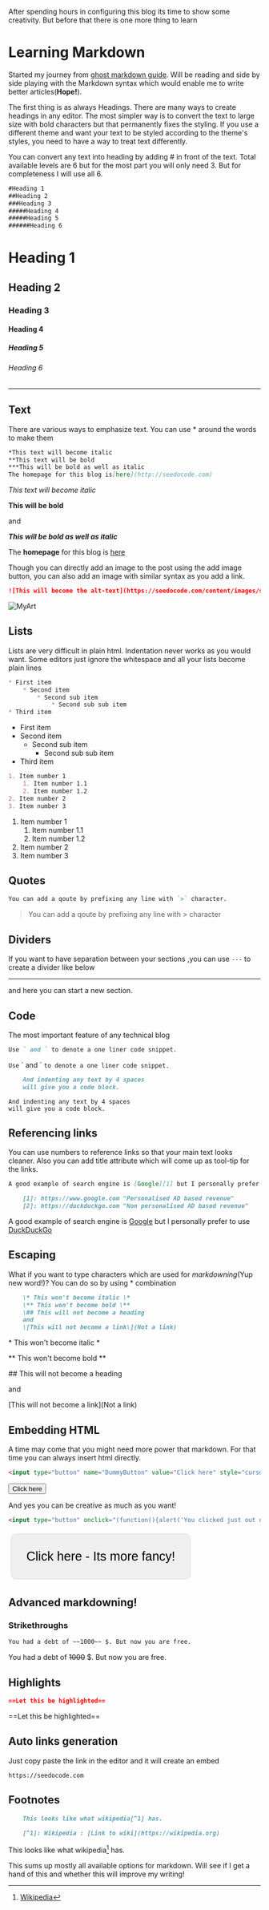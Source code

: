 After spending hours in configuring this blog its time to show some creativity. But before that there is one more thing to learn 

# Learning Markdown

Started my journey from [ghost markdown guide](https://ghost.org/changelog/markdown/). Will be reading and side by side playing with the Markdown syntax which would enable me to write better articles(**Hope!**).

The first thing is as always Headings. There are many ways to create headings in any editor. The most simpler way is to convert the text to large size with bold characters but that permanently fixes the styling. If you use a different theme and want your text to be styled according to the theme's styles, you need to have a way to treat text differently.

You can convert any text into heading by adding # in front of the text. Total available levels are 6 but for the most part you will only need 3. But for completeness I will use all 6.

```markdown
#Heading 1
##Heading 2
###Heading 3
#####Heading 4
#####Heading 5
######Heading 6
```
# Heading 1
## Heading 2

### Heading 3
#### Heading 4
##### Heading 5
###### Heading 6

<hr>

## Text

There are various ways to emphasize text. You can use * around the words to make them

``` markdown
*This text will become italic
**This text will be bold
***This will be bold as well as italic
The homepage for this blog is[here](http://seedocode.com)
```

*This text will become italic*

**This will be bold**

and

***This will be bold as well as italic***

The **homepage** for this blog is [here](https://cybercafe.dev/)

Though you can directly add an image to the post using the add image button, you can also add an image with similar syntax as you add a link.

``` markdown
![This will become the alt-text](https://seedocode.com/content/images/size/w2000/2020/01/IMG_20200126_093318-3.jpg)
```

![MyArt](https://cybercafe.dev/content/images/size/w2000/2020/01/IMG_20200126_093318-3.jpg)

## Lists

Lists are very difficult in plain html. Indentation never works as you would want. Some editors just ignore the whitespace and all your lists become plain lines

``` markdown
* First item
    * Second item
        * Second sub item
            * Second sub sub item
* Third item
```

* First item
* Second item
    * Second sub item
        * Second sub sub item
* Third item

``` markdown
1. Item number 1
    1. Item number 1.1
    2. Item number 1.2
2. Item number 2
3. Item number 3
```

1. Item number 1
    1. Item number 1.1
    2. Item number 1.2
2. Item number 2
3. Item number 3

## Quotes

``` markdown
You can add a qoute by prefixing any line with `>` character.
```

> You can add a qoute by prefixing any line with > character

## Dividers
If you want to have separation between your sections ,you can use `---` to create a divider like below

<hr>

and here you can start a new section.

## Code
The most important feature of any technical blog

``` markdown
Use ` and ` to denote a one liner code snippet.
```

`Use` \` and \` `to denote a one liner code snippet.`

``` markdown
    And indenting any text by 4 spaces
    will give you a code block.
```

    And indenting any text by 4 spaces
    will give you a code block.

## Referencing links

You can use numbers to reference links so that your main text looks cleaner. Also you can add title attribute which will come up as tool-tip for the links.

``` markdown
A good example of search engine is [Google][1] but I personally prefer to use [DuckDuckGo][2]

    [1]: https://www.google.com "Personalised AD based revenue"
    [2]: https://duckduckgo.com "Non personalised AD based revenue"
```

A good example of search engine is [Google][1] but I personally prefer to use [DuckDuckGo][2]

[1]: https://www.google.com "Personalised AD based revenue"
[2]: https://duckduckgo.com "Non personalised AD based revenue"

## Escaping

What if you want to type characters which are used for *markdowning*(Yup new word!)?
You can do so by using \* combination

``` markdown
    \* This won't become italic \*
    \** This won't become bold \**
    \## This will not become a heading
    and
    \[This will not become a link\](Not a link)
```

\* This won't become italic \*

\** This won't become bold \**

\## This will not become a heading

and

\[This will not become a link\](Not a link)

## Embedding HTML

A time may come that you might need more power that markdown. For that time you can always insert html directly. 

``` html
<input type="button" name="DummyButton" value="Click here" style="cursor:pointer"/>
```

<input type="button" name="DummyButton" value="Click here" style="cursor:pointer"/>

And yes you can be creative as much as you want!

``` html    
<input type="button" onclick="(function(){alert('You clicked just out of curiosity!')})()" style="font-size:25px; margin:5px; padding:30px; border:1px solid #ddd; border-radius:10px; cursor:pointer" name="DummyButton" value="Click here - Its more fancy!"/>
```

<input type="button" onclick="(function(){alert('You clicked just out of curiosity!')})()" style="font-size:25px; margin:5px; padding:30px; border:1px solid #ddd; border-radius:10px; cursor:pointer" name="DummyButton" value="Click here - Its more fancy!"/>

## Advanced markdowning!

### Strikethroughs
``` markdown
You had a debt of ~~1000~~ $. But now you are free.
```

You had a debt of ~~1000~~ $. But now you are free.

## Highlights

``` markdown
==Let this be highlighted==
```

==Let this be highlighted==

## Auto links generation

Just copy paste the link in the editor and it will create an embed

`https://seedocode.com`


## Footnotes

``` markdown
    This looks like what wikipedia[^1] has.
    
    [^1]: Wikipedia : [Link to wiki](https://wikipedia.org)
```

This looks like what wikipedia[^1] has.

[^1]: [Wikipedia](https://wikipedia.org)

This sums up mostly all available options for markdown. Will see if I get a hand of this and whether this will improve my writing!

